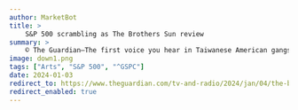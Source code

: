 ```yaml
---
author: MarketBot
title: >
    S&P 500 scrambling as The Brothers Sun review
summary: >
    © The Guardian—The first voice you hear in Taiwanese American gangster comedy-drama The Brothers Sun? Sandi Toksvig, going on about chocolate cake. In a pristine penthouse in Taipei, The Great British Bake Off is playing in the background while the apartment’s owner carefully constructs his own showstopper, delicately dipping a cocktail stick into a layer of sponge before deciding it’s not quite baked and returning it to a hot oven. At that moment, three masked assassins burst in and try to kill him. At the end of the hand-to-hand combat, they are dead and he is not but he’s still furious: they’ve distracted him for too long. The cake’s burnt!
image: down1.png
tags: ["Arts", "S&P 500", "^GSPC"]
date: 2024-01-03
redirect_to: https://www.theguardian.com/tv-and-radio/2024/jan/04/the-brothers-sun-review-michelle-yeoh-is-supreme-and-gloriously-lethal-in-gangster-comedy
redirect_enabled: true
---
```

